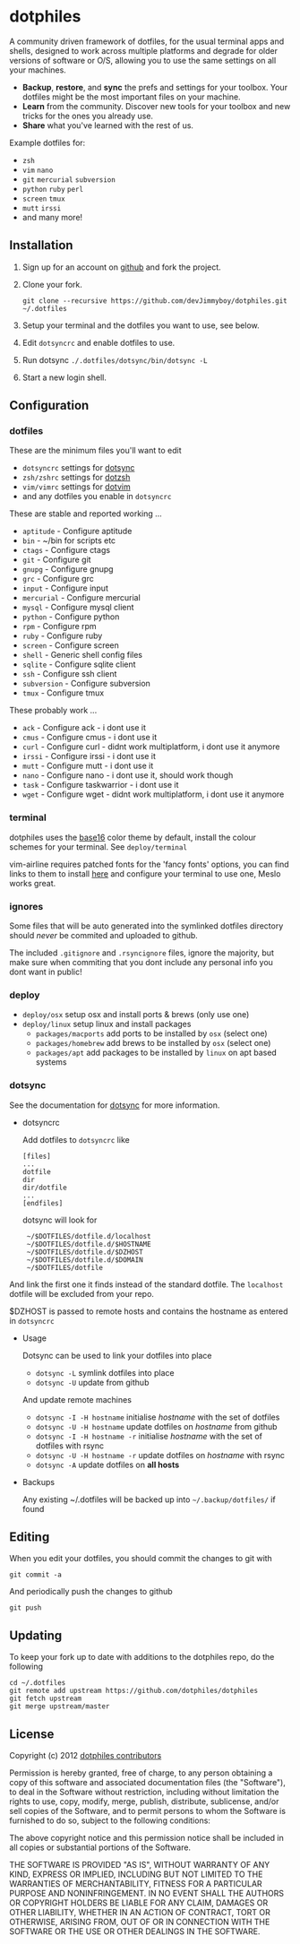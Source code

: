 # dotphiles

A community driven framework of dotfiles, for the usual terminal apps and
shells, designed to work across multiple platforms and degrade for older
versions of software or O/S, allowing you to use the same settings on all
your machines.

- **Backup**, **restore**, and **sync** the prefs and settings for your
  toolbox.
  Your dotfiles might be the most important files on your machine.
- **Learn** from the community. Discover new tools for your toolbox and new
  tricks for the ones you already use.
- **Share** what you've learned with the rest of us.

Example dotfiles for:

- `zsh`
- `vim` `nano`
- `git` `mercurial` `subversion`
- `python` `ruby` `perl`
- `screen` `tmux`
- `mutt` `irssi`
- and many more!

## Installation

1. Sign up for an account on [github][1] and fork the project.

2. Clone your fork.

   `git clone --recursive https://github.com/devJimmyboy/dotphiles.git ~/.dotfiles`

3. Setup your terminal and the dotfiles you want to use, see below.

4. Edit `dotsyncrc` and enable dotfiles to use.

5. Run dotsync `./.dotfiles/dotsync/bin/dotsync -L`

6. Start a new login shell.

## Configuration

### dotfiles

These are the minimum files you'll want to edit

- `dotsyncrc` settings for [dotsync][2]
- `zsh/zshrc` settings for [dotzsh][3]
- `vim/vimrc` settings for [dotvim][4]
- and any dotfiles you enable in `dotsyncrc`

These are stable and reported working ...

- `aptitude` - Configure aptitude
- `bin` - ~/bin for scripts etc
- `ctags` - Configure ctags
- `git` - Configure git
- `gnupg` - Configure gnupg
- `grc` - Configure grc
- `input` - Configure input
- `mercurial` - Configure mercurial
- `mysql` - Configure mysql client
- `python` - Configure python
- `rpm` - Configure rpm
- `ruby` - Configure ruby
- `screen` - Configure screen
- `shell` - Generic shell config files
- `sqlite` - Configure sqlite client
- `ssh` - Configure ssh client
- `subversion` - Configure subversion
- `tmux` - Configure tmux

These probably work ...

- `ack` - Configure ack - i dont use it
- `cmus` - Configure cmus - i dont use it
- `curl` - Configure curl - didnt work multiplatform, i dont use it anymore
- `irssi` - Configure irssi - i dont use it
- `mutt` - Configure mutt - i dont use it
- `nano` - Configure nano - i dont use it, should work though
- `task` - Configure taskwarrior - i dont use it
- `wget` - Configure wget - didnt work multiplatform, i dont use it anymore

### terminal

dotphiles uses the [base16][5] color theme
by default, install the colour schemes for your terminal.
See `deploy/terminal`

vim-airline requires patched fonts for the 'fancy fonts' options, you can
find links to them to install [here][6] and configure your terminal to use
one, Meslo works great.

### ignores

Some files that will be auto generated into the symlinked dotfiles directory
should _never_ be commited and uploaded to github.

The included `.gitignore` and `.rsyncignore` files, ignore the majority, but make sure when
commiting that you dont include any personal info you dont want in public!

### deploy

- `deploy/osx` setup osx and install ports & brews (only use one)
- `deploy/linux` setup linux and install packages
  - `packages/macports` add ports to be installed by `osx` (select one)
  - `packages/homebrew` add brews to be installed by `osx` (select one)
  - `packages/apt` add packages to be installed by `linux` on apt based systems

### dotsync

See the documentation for [dotsync][2] for more information.

- dotsyncrc

  Add dotfiles to `dotsyncrc` like

      [files]
      ...
      dotfile
      dir
      dir/dotfile
      ...
      [endfiles]

  dotsync will look for

       ~/$DOTFILES/dotfile.d/localhost
       ~/$DOTFILES/dotfile.d/$HOSTNAME
       ~/$DOTFILES/dotfile.d/$DZHOST
       ~/$DOTFILES/dotfile.d/$DOMAIN
       ~/$DOTFILES/dotfile

And link the first one it finds instead of the standard dotfile. The
`localhost` dotfile will be excluded from your repo.

$DZHOST is passed to remote hosts and contains the hostname as entered in `dotsyncrc`

- Usage

  Dotsync can be used to link your dotfiles into place

  - `dotsync -L` symlink dotfiles into place
  - `dotsync -U` update from github

  And update remote machines

  - `dotsync -I -H hostname` initialise _hostname_ with the set of dotfiles
  - `dotsync -U -H hostname` update dotfiles on _hostname_ from github
  - `dotsync -I -H hostname -r` initialise _hostname_ with the set of
    dotfiles with rsync
  - `dotsync -U -H hostname -r` update dotfiles on _hostname_ with rsync
  - `dotsync -A` update dotfiles on **all hosts**

- Backups

  Any existing ~/.dotfiles will be backed up into `~/.backup/dotfiles/` if
  found

## Editing

When you edit your dotfiles, you should commit the changes to git with

    git commit -a

And periodically push the changes to github

    git push

## Updating

To keep your fork up to date with additions to the dotphiles repo, do the following

    cd ~/.dotfiles
    git remote add upstream https://github.com/dotphiles/dotphiles
    git fetch upstream
    git merge upstream/master

## License

Copyright (c) 2012 [dotphiles contributors][7]

Permission is hereby granted, free of charge, to any person obtaining
a copy of this software and associated documentation files (the
"Software"), to deal in the Software without restriction, including
without limitation the rights to use, copy, modify, merge, publish,
distribute, sublicense, and/or sell copies of the Software, and to
permit persons to whom the Software is furnished to do so, subject to
the following conditions:

The above copyright notice and this permission notice shall be
included in all copies or substantial portions of the Software.

THE SOFTWARE IS PROVIDED "AS IS", WITHOUT WARRANTY OF ANY KIND,
EXPRESS OR IMPLIED, INCLUDING BUT NOT LIMITED TO THE WARRANTIES OF
MERCHANTABILITY, FITNESS FOR A PARTICULAR PURPOSE AND
NONINFRINGEMENT. IN NO EVENT SHALL THE AUTHORS OR COPYRIGHT HOLDERS BE
LIABLE FOR ANY CLAIM, DAMAGES OR OTHER LIABILITY, WHETHER IN AN ACTION
OF CONTRACT, TORT OR OTHERWISE, ARISING FROM, OUT OF OR IN CONNECTION
WITH THE SOFTWARE OR THE USE OR OTHER DEALINGS IN THE SOFTWARE.

[1]: https://github.com
[2]: https://github.com/dotphiles/dotsync
[3]: https://github.com/dotphiles/dotzsh
[4]: https://github.com/dotphiles/dotvim
[5]: https://github.com/chriskempson/base16
[6]: https://github.com/Lokaltog/powerline-fonts
[7]: https://github.com/dotphiles/dotphiles/graphs/contributors
